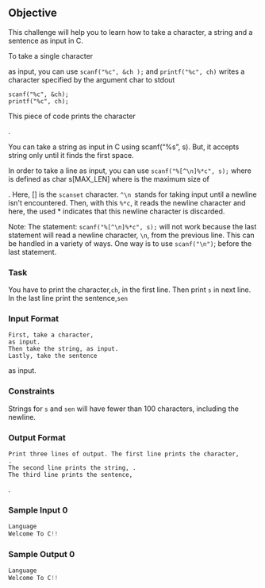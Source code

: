 ## Objective

This challenge will help you to learn how to take a character, a string and a sentence as input in C.

To take a single character

as input, you can use ```scanf("%c", &ch );``` and ```printf("%c", ch)``` writes a character specified by the argument char to stdout

```char ch;
scanf("%c", &ch);
printf("%c", ch);
```
This piece of code prints the character

.

You can take a string as input in C using scanf(“%s”, s). But, it accepts string only until it finds the first space.

In order to take a line as input, you can use ```scanf("%[^\n]%*c", s);``` where
is defined as char s[MAX_LEN] where is the maximum size of

. Here, [] is the ```scanset``` character. ```^\n ```stands for taking input until a newline isn't encountered. Then, with this ```%*c```, it reads the newline character and here, the used * indicates that this newline character is discarded.

Note: The statement: ```scanf("%[^\n]%*c", s);``` will not work because the last statement will read a newline character, ```\n```, from the previous line. This can be handled in a variety of ways. One way is to use ```scanf("\n")```; before the last statement.

### Task

You have to print the character,```ch```, in the first line. Then print  ```s``` in next line. In the last line print the sentence,```sen```
### Input Format

    First, take a character,
    as input.
    Then take the string, as input.
    Lastly, take the sentence

as input.

### Constraints

Strings for ```s```  and ```sen``` will have fewer than 100 characters, including the newline. 

### Output Format

    Print three lines of output. The first line prints the character,
    .
    The second line prints the string, .
    The third line prints the sentence,

.

### Sample Input 0

```C
Language
Welcome To C!!
```
### Sample Output 0

```C
Language
Welcome To C!!
```